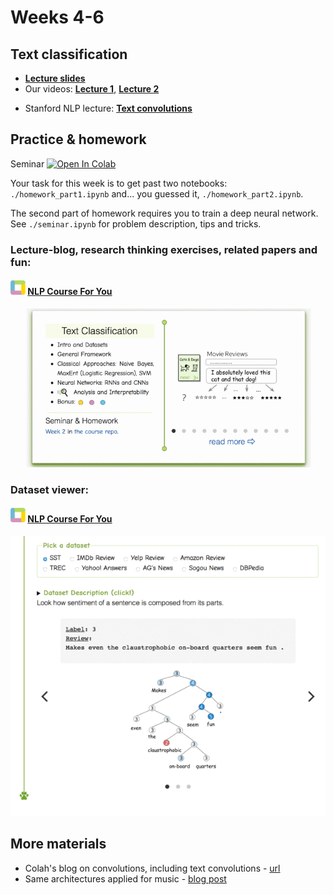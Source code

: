 # Weeks 4-6

## Text classification
- [__Lecture slides__](https://drive.google.com/file/d/1G4UDH3BIm0kxjNjvlTUPzy8MPzWwsOgp/view?usp=sharing)
- Our videos: [__Lecture 1__](https://washington.zoom.us/rec/share/FVEnANJ7Yjw6wU5nPsuGZNIJgk5abfUtw4VgI0-nMb3umehwFQjKA9rqGNBS5LYh.yz0xmU7G4OYjG_c1), [__Lecture 2__](https://washington.zoom.us/rec/share/iRIARbHWiqnnT7duA50__nHAguJpvEqvlhQGdtFd24NMnOQcvijtyeOzJVpII7h5.LiQTy8EJP_sGCe9v) 
* Stanford NLP lecture: [__Text convolutions__](https://www.youtube.com/watch?v=nzSPZyjGlWI)

## Practice & homework
Seminar [![Open In Colab](https://colab.research.google.com/assets/colab-badge.svg)](https://colab.research.google.com/drive/1sNVa8c7GK-DuULVXw18Vb8rnOv1jpeqs?usp=sharing)

Your task for this week is to get past two notebooks: `./homework_part1.ipynb` and... you guessed it, `./homework_part2.ipynb`. 

The second part of homework requires you to train a deep neural network. See `./seminar.ipynb` for problem description, tips and tricks.

### Lecture-blog, research thinking exercises, related papers and fun: 
#### ![logo](../resources/course_logo.png) [NLP Course For You](https://lena-voita.github.io/nlp_course.html#preview_text_clf) 
![lecture_preview](../resources/text_classification.gif)

### Dataset viewer:
#### ![logo](../resources/course_logo.png) [NLP Course For You](https://lena-voita.github.io/nlp_course/text_classification.html#dataset_examples) 
![dataset_viewer](../resources/classification_dataset_viewer.gif)


## More materials
* Colah's blog on convolutions, including text convolutions - [url](http://colah.github.io/posts/2014-07-Understanding-Convolutions/)
* Same architectures applied for music - [blog post](http://benanne.github.io/2014/08/05/spotify-cnns.html)